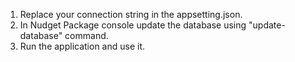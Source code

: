 1) Replace your connection string in the appsetting.json.
2) In Nudget Package console update the database using "update-database" command.
3) Run the application and use it.
